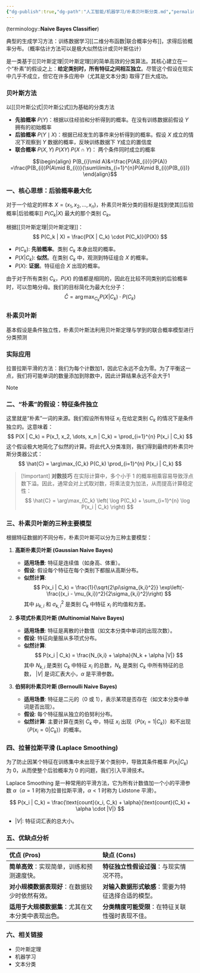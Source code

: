 ```yaml
---
{"dg-publish":true,"dg-path":"人工智能/机器学习/朴素贝叶斯分类.md","permalink":"/人工智能/机器学习/朴素贝叶斯分类/","dgPassFrontmatter":true,"noteIcon":"","created":"2024-11-15T16:19:25.000+08:00","updated":"2025-08-30T17:26:45.644+08:00"}
---
```


(terminology::**Naive Bayes Classifier**)

典型的生成学习方法：训练数据学习[[二维分布函数\|联合概率分布]]，求得后验概率分布。（概率估计方法可以是极大似然估计或贝叶斯估计）


是一类基于[[贝叶斯定理\|贝叶斯定理]]的简单高效的分类算法。其核心建立在一个“朴素”的假设之上：**给定类别时，所有特征之间相互独立**。尽管这个假设在现实中几乎不成立，但它在许多应用中（尤其是文本分类) 取得了巨大成功。


### 贝叶斯方法
以[[贝叶斯公式\|贝叶斯公式]]为基础的分类方法
- **先验概率**  $P(Y)$：根据以往经验和分析得到的概率。在没有训练数据前假设 $Y$ 拥有的初始概率 
- **后验概率**  $P(Y\mid X)$：根据已经发生的事件来分析得到的概率。假设 $X$ 成立的情况下观察到 $Y$ 数据的概率，反映训练数据下 $Y$成立的置信度
- **联合概率**  $P(X,Y)\; P(XY)\; P(X \cap Y)$： 两个条件同时成立的概率

$$\begin{align}
P(B_{i}\mid A)&=\frac{P(AB_{i})}{P(A)} =\frac{P(B_{i})P(A\mid B_{i})}{\sum\limits_{i=1}^{n}P(A\mid B_{i})P(B_{i})}
\end{align}$$


### 一、核心思想：后验概率最大化

对于一个给定的样本 $X = (x_1, x_2, \dots, x_n)$，朴素贝叶斯分类的目标是找到使其[[后验概率\|后验概率]] $P(C_k | X)$ 最大的那个类别 $C_k$。

根据[[贝叶斯定理\|贝叶斯定理]]：
$$
P(C_k | X) = \frac{P(X | C_k) \cdot P(C_k)}{P(X)}
$$

-   $P(C_k)$: **先验概率**。类别 $C_k$ 本身出现的概率。
-   $P(X | C_k)$: **似然**。在类别 $C_k$ 中，观测到特征组合 $X$ 的概率。
-   $P(X)$: **证据**。特征组合 $X$ 出现的概率。

由于对于所有类别 $C_k$，$P(X)$ 的值都是相同的，因此在比较不同类别的后验概率时，可以忽略分母。我们的目标简化为最大化分子：
$$
\hat{C} = \arg\max_{C_k} P(X | C_k) \cdot P(C_k)
$$



### 朴素贝叶斯
基本假设是条件独立性，朴素贝叶斯法利用贝叶斯定理与学到的联合概率模型进行分类预测

### 实际应用
拉普拉斯平滑的方法：我们为每个计数加1，因此它永远不会为零。为了平衡这一点，我们将可能单词的数量添加到除数中，因此计算结果永远不会大于1




> [!note]
>  



### 二、“朴素”的假设：特征条件独立

这里就是“朴素”一词的来源。我们假设所有特征 $x_i$ 在给定类别 $C_k$ 的情况下是条件独立的。这意味着：
$$
P(X | C_k) = P(x_1, x_2, \dots, x_n | C_k) = \prod_{i=1}^{n} P(x_i | C_k)
$$
这个假设极大地简化了似然的计算。将此代入分类准则，我们得到最终的朴素贝叶斯分类器公式：
$$
\hat{C} = \arg\max_{C_k} P(C_k) \prod_{i=1}^{n} P(x_i | C_k)
$$

> [!important] **对数技巧**
> 在实际计算中，多个小于 1 的概率相乘容易导致浮点数下溢。因此，通常会对上式取对数，将乘法变为加法，从而提高计算稳定性：
> $$
> \hat{C} = \arg\max_{C_k} \left( \log P(C_k) + \sum_{i=1}^{n} \log P(x_i | C_k) \right)
> $$

### 三、朴素贝叶斯的三种主要模型

根据特征数据的不同分布，朴素贝叶斯可以分为三种主要模型：

1.  **高斯朴素贝叶斯 (Gaussian Naive Bayes)**
    -   **适用场景**: 特征是连续值（如身高、体重）。
    -   **假设**: 假设每个特征在每个类别下都服从高斯分布。
    -   **似然计算**:
        $$
        P(x_i | C_k) = \frac{1}{\sqrt{2\pi\sigma_{k,i}^2}} \exp\left(-\frac{(x_i - \mu_{k,i})^2}{2\sigma_{k,i}^2}\right)
        $$
        其中 $\mu_{k,i}$ 和 $\sigma_{k,i}^2$ 是类别 $C_k$ 中特征 $x_i$ 的均值和方差。

2.  **多项式朴素贝叶斯 (Multinomial Naive Bayes)**
    -   **适用场景**: 特征是离散的计数值（如文本分类中单词的出现次数）。
    -   **假设**: 特征向量服从多项式分布。
    -   **似然计算**:
        $$
        P(x_i | C_k) = \frac{N_{k,i} + \alpha}{N_k + \alpha |V|}
        $$
        其中 $N_{k,i}$ 是类别 $C_k$ 中特征 $x_i$ 的总数，$N_k$ 是类别 $C_k$ 中所有特征的总数， $|V|$ 是词汇表大小，$\alpha$ 是平滑参数。

3.  **伯努利朴素贝叶斯 (Bernoulli Naive Bayes)**
    -   **适用场景**: 特征是二元的（0 或 1），表示某项是否存在（如文本分类中单词是否出现）。
    -   **假设**: 每个特征服从独立的伯努利分布。
    -   **似然计算**: 主要计算在类别 $C_k$ 中，特征 $x_i$ 出现（$P(x_i=1|C_k)$）和不出现（$P(x_i=0|C_k)$）的概率。

### 四、拉普拉斯平滑 (Laplace Smoothing)

为了防止因某个特征在训练集中未出现于某个类别中，导致其条件概率 $P(x_i|C_k)$ 为 0，从而使整个后验概率为 0 的问题，我们引入平滑技术。

Laplace Smoothing 是一种常用的平滑方法，它为所有计数值加一个小的平滑参数 $\alpha$（$\alpha=1$ 时称为拉普拉斯平滑，$\alpha<1$ 时称为 Lidstone 平滑）。

$$
P(x_i | C_k) = \frac{\text{count}(x_i, C_k) + \alpha}{\text{count}(C_k) + \alpha \cdot |V|}
$$
-   $|V|$: 特征词汇表的总大小。

### 五、优缺点分析

| 优点 (Pros) | 缺点 (Cons) |
| :--- | :--- |
| **简单高效**：实现简单，训练和预测速度快。 | **特征独立性假设过强**：与现实情况不符。 |
| **对小规模数据表现好**：在数据较少时依然有效。 | **对输入数据形式敏感**：需要为特征选择合适的模型。 |
| **适用于大规模数据集**：尤其在文本分类中表现出色。 | **分类精度可能受限**：在特征关联性强时表现不佳。 |

### 六、相关链接
- 贝叶斯定理
- 机器学习
- 文本分类
